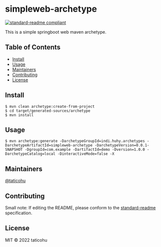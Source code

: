 # simpleweb-archetype

[![standard-readme compliant](https://img.shields.io/badge/standard--readme-OK-green.svg?style=flat-square)](https://github.com/RichardLitt/standard-readme)

This is a simple springboot web maven archetype.

## Table of Contents

- [Install](#install)
- [Usage](#usage)
- [Maintainers](#maintainers)
- [Contributing](#contributing)
- [License](#license)

## Install

``` shell
$ mvn clean archetype:create-from-project
$ cd target/generated-sources/archetype
$ mvn install
```

## Usage

```
$ mvn archetype:generate -DarchetypeGroupId=indi.huhy.archetypes -DarchetypeArtifactId=simpleweb-archetype -DarchetypeVersion=0.0.1-SNAPSHOT -DgroupId=com.example -DartifactId=demo -Dversion=1.0.0 -DarchetypeCatalog=local -DinteractiveMode=false -X
```

## Maintainers

[@taticohu](https://github.com/taticohu)

## Contributing



Small note: If editing the README, please conform to the [standard-readme](https://github.com/RichardLitt/standard-readme) specification.

## License

MIT © 2022 taticohu
